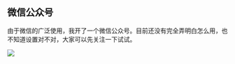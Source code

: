 ## 微信公众号

由于微信的广泛使用，我开了一个微信公众号。目前还没有完全弄明白怎么用，也不知道设置对不对，大家可以先关注一下试试。

![](http://www.yinwang.org/images/weixin_pub.jpg)
